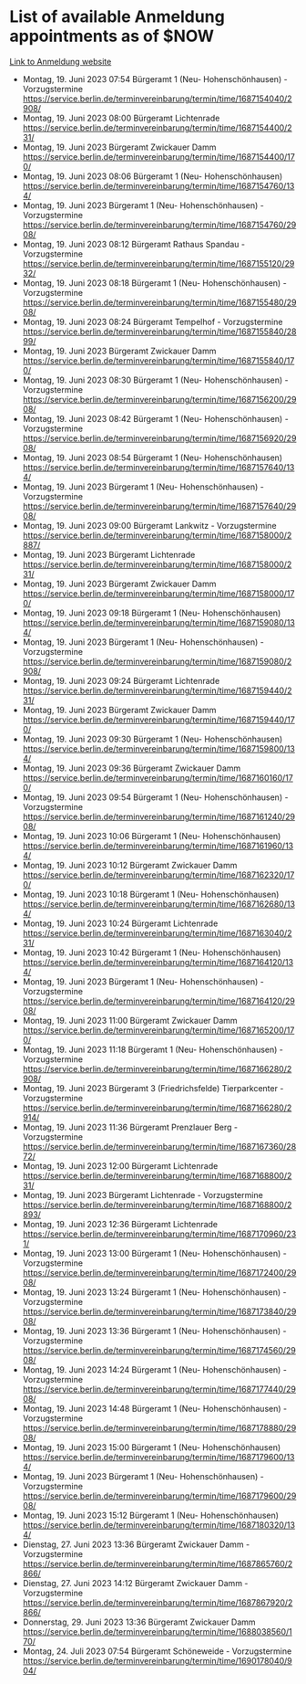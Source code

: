 # List of available Anmeldung appointments as of $NOW
[Link to Anmeldung website](https://service.berlin.de/terminvereinbarung/termin/tag.php?termin=1&anliegen[]=120686&dienstleisterlist=122210,122217,327316,122219,327312,122227,327314,122231,327346,122243,327348,122254,122252,329742,122260,329745,122262,329748,122271,327278,122273,327274,122277,327276,330436,122280,327294,122282,327290,122284,327292,122291,327270,122285,327266,122286,327264,122296,327268,150230,329760,122297,327286,122294,327284,122312,329763,122314,329775,122304,327330,122311,327334,122309,327332,317869,122281,327352,122279,329772,122283,122276,327324,122274,327326,122267,329766,122246,327318,122251,327320,122257,327322,122208,327298,122226,327300&herkunft=http%3A%2F%2Fservice.berlin.de%2Fdienstleistung%2F120686%2F)
- Montag, 19. Juni 2023 07:54 Bürgeramt 1 (Neu- Hohenschönhausen) - Vorzugstermine https://service.berlin.de/terminvereinbarung/termin/time/1687154040/2908/
- Montag, 19. Juni 2023 08:00 Bürgeramt Lichtenrade https://service.berlin.de/terminvereinbarung/termin/time/1687154400/231/
- Montag, 19. Juni 2023  Bürgeramt Zwickauer Damm https://service.berlin.de/terminvereinbarung/termin/time/1687154400/170/
- Montag, 19. Juni 2023 08:06 Bürgeramt 1 (Neu- Hohenschönhausen) https://service.berlin.de/terminvereinbarung/termin/time/1687154760/134/
- Montag, 19. Juni 2023  Bürgeramt 1 (Neu- Hohenschönhausen) - Vorzugstermine https://service.berlin.de/terminvereinbarung/termin/time/1687154760/2908/
- Montag, 19. Juni 2023 08:12 Bürgeramt Rathaus Spandau - Vorzugstermine https://service.berlin.de/terminvereinbarung/termin/time/1687155120/2932/
- Montag, 19. Juni 2023 08:18 Bürgeramt 1 (Neu- Hohenschönhausen) - Vorzugstermine https://service.berlin.de/terminvereinbarung/termin/time/1687155480/2908/
- Montag, 19. Juni 2023 08:24 Bürgeramt Tempelhof - Vorzugstermine https://service.berlin.de/terminvereinbarung/termin/time/1687155840/2899/
- Montag, 19. Juni 2023  Bürgeramt Zwickauer Damm https://service.berlin.de/terminvereinbarung/termin/time/1687155840/170/
- Montag, 19. Juni 2023 08:30 Bürgeramt 1 (Neu- Hohenschönhausen) - Vorzugstermine https://service.berlin.de/terminvereinbarung/termin/time/1687156200/2908/
- Montag, 19. Juni 2023 08:42 Bürgeramt 1 (Neu- Hohenschönhausen) - Vorzugstermine https://service.berlin.de/terminvereinbarung/termin/time/1687156920/2908/
- Montag, 19. Juni 2023 08:54 Bürgeramt 1 (Neu- Hohenschönhausen) https://service.berlin.de/terminvereinbarung/termin/time/1687157640/134/
- Montag, 19. Juni 2023  Bürgeramt 1 (Neu- Hohenschönhausen) - Vorzugstermine https://service.berlin.de/terminvereinbarung/termin/time/1687157640/2908/
- Montag, 19. Juni 2023 09:00 Bürgeramt Lankwitz - Vorzugstermine https://service.berlin.de/terminvereinbarung/termin/time/1687158000/2887/
- Montag, 19. Juni 2023  Bürgeramt Lichtenrade https://service.berlin.de/terminvereinbarung/termin/time/1687158000/231/
- Montag, 19. Juni 2023  Bürgeramt Zwickauer Damm https://service.berlin.de/terminvereinbarung/termin/time/1687158000/170/
- Montag, 19. Juni 2023 09:18 Bürgeramt 1 (Neu- Hohenschönhausen) https://service.berlin.de/terminvereinbarung/termin/time/1687159080/134/
- Montag, 19. Juni 2023  Bürgeramt 1 (Neu- Hohenschönhausen) - Vorzugstermine https://service.berlin.de/terminvereinbarung/termin/time/1687159080/2908/
- Montag, 19. Juni 2023 09:24 Bürgeramt Lichtenrade https://service.berlin.de/terminvereinbarung/termin/time/1687159440/231/
- Montag, 19. Juni 2023  Bürgeramt Zwickauer Damm https://service.berlin.de/terminvereinbarung/termin/time/1687159440/170/
- Montag, 19. Juni 2023 09:30 Bürgeramt 1 (Neu- Hohenschönhausen) https://service.berlin.de/terminvereinbarung/termin/time/1687159800/134/
- Montag, 19. Juni 2023 09:36 Bürgeramt Zwickauer Damm https://service.berlin.de/terminvereinbarung/termin/time/1687160160/170/
- Montag, 19. Juni 2023 09:54 Bürgeramt 1 (Neu- Hohenschönhausen) - Vorzugstermine https://service.berlin.de/terminvereinbarung/termin/time/1687161240/2908/
- Montag, 19. Juni 2023 10:06 Bürgeramt 1 (Neu- Hohenschönhausen) https://service.berlin.de/terminvereinbarung/termin/time/1687161960/134/
- Montag, 19. Juni 2023 10:12 Bürgeramt Zwickauer Damm https://service.berlin.de/terminvereinbarung/termin/time/1687162320/170/
- Montag, 19. Juni 2023 10:18 Bürgeramt 1 (Neu- Hohenschönhausen) https://service.berlin.de/terminvereinbarung/termin/time/1687162680/134/
- Montag, 19. Juni 2023 10:24 Bürgeramt Lichtenrade https://service.berlin.de/terminvereinbarung/termin/time/1687163040/231/
- Montag, 19. Juni 2023 10:42 Bürgeramt 1 (Neu- Hohenschönhausen) https://service.berlin.de/terminvereinbarung/termin/time/1687164120/134/
- Montag, 19. Juni 2023  Bürgeramt 1 (Neu- Hohenschönhausen) - Vorzugstermine https://service.berlin.de/terminvereinbarung/termin/time/1687164120/2908/
- Montag, 19. Juni 2023 11:00 Bürgeramt Zwickauer Damm https://service.berlin.de/terminvereinbarung/termin/time/1687165200/170/
- Montag, 19. Juni 2023 11:18 Bürgeramt 1 (Neu- Hohenschönhausen) - Vorzugstermine https://service.berlin.de/terminvereinbarung/termin/time/1687166280/2908/
- Montag, 19. Juni 2023  Bürgeramt 3 (Friedrichsfelde) Tierparkcenter - Vorzugstermine https://service.berlin.de/terminvereinbarung/termin/time/1687166280/2914/
- Montag, 19. Juni 2023 11:36 Bürgeramt Prenzlauer Berg - Vorzugstermine https://service.berlin.de/terminvereinbarung/termin/time/1687167360/2872/
- Montag, 19. Juni 2023 12:00 Bürgeramt Lichtenrade https://service.berlin.de/terminvereinbarung/termin/time/1687168800/231/
- Montag, 19. Juni 2023  Bürgeramt Lichtenrade - Vorzugstermine https://service.berlin.de/terminvereinbarung/termin/time/1687168800/2893/
- Montag, 19. Juni 2023 12:36 Bürgeramt Lichtenrade https://service.berlin.de/terminvereinbarung/termin/time/1687170960/231/
- Montag, 19. Juni 2023 13:00 Bürgeramt 1 (Neu- Hohenschönhausen) - Vorzugstermine https://service.berlin.de/terminvereinbarung/termin/time/1687172400/2908/
- Montag, 19. Juni 2023 13:24 Bürgeramt 1 (Neu- Hohenschönhausen) - Vorzugstermine https://service.berlin.de/terminvereinbarung/termin/time/1687173840/2908/
- Montag, 19. Juni 2023 13:36 Bürgeramt 1 (Neu- Hohenschönhausen) - Vorzugstermine https://service.berlin.de/terminvereinbarung/termin/time/1687174560/2908/
- Montag, 19. Juni 2023 14:24 Bürgeramt 1 (Neu- Hohenschönhausen) - Vorzugstermine https://service.berlin.de/terminvereinbarung/termin/time/1687177440/2908/
- Montag, 19. Juni 2023 14:48 Bürgeramt 1 (Neu- Hohenschönhausen) - Vorzugstermine https://service.berlin.de/terminvereinbarung/termin/time/1687178880/2908/
- Montag, 19. Juni 2023 15:00 Bürgeramt 1 (Neu- Hohenschönhausen) https://service.berlin.de/terminvereinbarung/termin/time/1687179600/134/
- Montag, 19. Juni 2023  Bürgeramt 1 (Neu- Hohenschönhausen) - Vorzugstermine https://service.berlin.de/terminvereinbarung/termin/time/1687179600/2908/
- Montag, 19. Juni 2023 15:12 Bürgeramt 1 (Neu- Hohenschönhausen) https://service.berlin.de/terminvereinbarung/termin/time/1687180320/134/
- Dienstag, 27. Juni 2023 13:36 Bürgeramt Zwickauer Damm - Vorzugstermine https://service.berlin.de/terminvereinbarung/termin/time/1687865760/2866/
- Dienstag, 27. Juni 2023 14:12 Bürgeramt Zwickauer Damm - Vorzugstermine https://service.berlin.de/terminvereinbarung/termin/time/1687867920/2866/
- Donnerstag, 29. Juni 2023 13:36 Bürgeramt Zwickauer Damm https://service.berlin.de/terminvereinbarung/termin/time/1688038560/170/
- Montag, 24. Juli 2023 07:54 Bürgeramt Schöneweide - Vorzugstermine https://service.berlin.de/terminvereinbarung/termin/time/1690178040/904/
